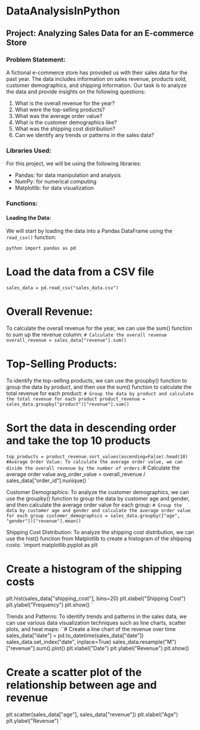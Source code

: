 # DataAnalysisInPython

## Project: Analyzing Sales Data for an E-commerce Store

### Problem Statement:
A fictional e-commerce store has provided us with their sales data for the past year. The data includes information on sales revenue, products sold, customer demographics, and shipping information. Our task is to analyze the data and provide insights on the following questions:

1. What is the overall revenue for the year?
2. What were the top-selling products?
3. What was the average order value?
4. What is the customer demographics like?
5. What was the shipping cost distribution?
6. Can we identify any trends or patterns in the sales data?

### Libraries Used:
For this project, we will be using the following libraries:

- Pandas: for data manipulation and analysis
- NumPy: for numerical computing
- Matplotlib: for data visualization

### Functions:

#### Loading the Data:

We will start by loading the data into a Pandas DataFrame using the `read_csv()` function:

`python
import pandas as pd
`

# Load the data from a CSV file
`
sales_data = pd.read_csv("sales_data.csv")
`

# Overall Revenue:
To calculate the overall revenue for the year, we can use the sum() function to sum up the revenue column:
`# Calculate the overall revenue
overall_revenue = sales_data["revenue"].sum()
`

# Top-Selling Products:
To identify the top-selling products, we can use the groupby() function to group the data by product, and then use the sum() function to calculate the total revenue for each product:
`# Group the data by product and calculate the total revenue for each product
product_revenue = sales_data.groupby("product")["revenue"].sum()`

# Sort the data in descending order and take the top 10 products
`top_products = product_revenue.sort_values(ascending=False).head(10)`
`
#Average Order Value:
To calculate the average order value, we can divide the overall revenue by the number of orders:
`# Calculate the average order value
avg_order_value = overall_revenue / sales_data["order_id"].nunique()
`

Customer Demographics:
To analyze the customer demographics, we can use the groupby() function to group the data by customer age and gender, and then calculate the average order value for each group:
`# Group the data by customer age and gender and calculate the average order value for each group
customer_demographics = sales_data.groupby(["age", "gender"])["revenue"].mean()
`

Shipping Cost Distribution:
To analyze the shipping cost distribution, we can use the hist() function from Matplotlib to create a histogram of the shipping costs:
`import matplotlib.pyplot as plt

# Create a histogram of the shipping costs
plt.hist(sales_data["shipping_cost"], bins=20)
plt.xlabel("Shipping Cost")
plt.ylabel("Frequency")
plt.show()
`

Trends and Patterns:
To identify trends and patterns in the sales data, we can use various data visualization techniques such as line charts, scatter plots, and heat maps:
``\# Create a line chart of the revenue over time
sales_data["date"] = pd.to_datetime(sales_data["date"])
sales_data.set_index("date", inplace=True)
sales_data.resample("M")["revenue"].sum().plot()
plt.xlabel("Date")
plt.ylabel("Revenue")
plt.show()

# Create a scatter plot of the relationship between age and revenue
plt.scatter(sales_data["age"], sales_data["revenue"])
plt.xlabel("Age")
plt.ylabel("Revenue")
`


